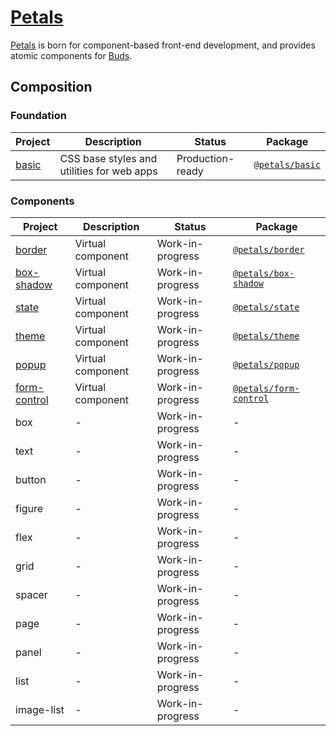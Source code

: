 # [Petals](https://oss.ourai.ws/petals/)

[Petals](https://github.com/petals-ui) is born for component-based front-end development, and provides atomic components for [Buds](https://github.com/ourai/buds).

## Composition

### Foundation

| Project | Description | Status | Package |
| --- | --- | --- | --- |
| [basic](https://github.com/petals-ui/basic) | CSS base styles and utilities for web apps | Production-ready | [`@petals/basic`](https://www.npmjs.com/package/@petals/basic) |

### Components

| Project | Description | Status | Package |
| --- | --- | --- | --- |
| [border](https://github.com/petals-ui/border) | Virtual component | Work-in-progress | [`@petals/border`](https://www.npmjs.com/package/@petals/border) |
| [box-shadow](https://github.com/petals-ui/box-shadow) | Virtual component | Work-in-progress | [`@petals/box-shadow`](https://www.npmjs.com/package/@petals/box-shadow) |
| [state](https://github.com/petals-ui/state) | Virtual component | Work-in-progress | [`@petals/state`](https://www.npmjs.com/package/@petals/state) |
| [theme](https://github.com/petals-ui/theme) | Virtual component | Work-in-progress | [`@petals/theme`](https://www.npmjs.com/package/@petals/theme) |
| [popup](https://github.com/petals-ui/popup) | Virtual component | Work-in-progress | [`@petals/popup`](https://www.npmjs.com/package/@petals/popup) |
| [form-control](https://github.com/petals-ui/form-control) | Virtual component | Work-in-progress | [`@petals/form-control`](https://www.npmjs.com/package/@petals/form-control) |
| box | - | Work-in-progress | - |
| text | - | Work-in-progress | - |
| button | - | Work-in-progress | - |
| figure | - | Work-in-progress | - |
| flex | - | Work-in-progress | - |
| grid | - | Work-in-progress | - |
| spacer | - | Work-in-progress | - |
| page | - | Work-in-progress | - |
| panel | - | Work-in-progress | - |
| list | - | Work-in-progress | - |
| image-list | - | Work-in-progress | - |
